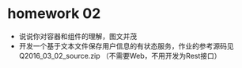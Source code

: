 # homework 02

 * 说说你对容器和组件的理解，图文并茂
 * 开发一个基于文本文件保存用户信息的有状态服务，作业的参考源码见 Q2016_03_02_source.zip （不需要Web，不用开发为Rest接口）
 